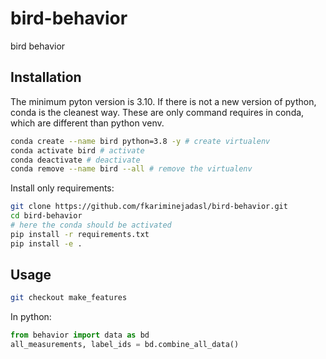 # bird-behavior
bird behavior

Installation
------------
The minimum pyton version is 3.10. If there is not a new version of python, conda is the cleanest way.
These are only command requires in conda, which are different than python venv.
```bash
conda create --name bird python=3.8 -y # create virtualenv
conda activate bird # activate
conda deactivate # deactivate
conda remove --name bird --all # remove the virtualenv
```

Install only requirements:
```bash
git clone https://github.com/fkariminejadasl/bird-behavior.git
cd bird-behavior
# here the conda should be activated
pip install -r requirements.txt
pip install -e .
```

Usage
-----
```bash
git checkout make_features
```

In python: 
```python
from behavior import data as bd
all_measurements, label_ids = bd.combine_all_data()
```